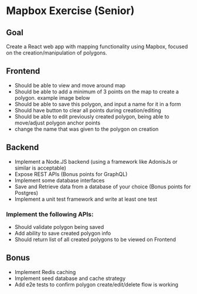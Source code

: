 # Mapbox Exercise (Senior)

## Goal

Create a React web app with mapping functionality using Mapbox, focused on the creation/manipulation of polygons. 

## Frontend

* Should be able to view and move around map
* Should be able to add a minimum of 3 points on the map to create a polygon. example image below
* Should be able to save this polygon, and input a name for it in a form
* Should have button to clear all points during creation/editing
* Should be able to edit previously created polygon, being able to move/adjust polygon anchor points 
* change the name that was given to the polygon on creation

## Backend

* Implement a Node.JS backend (using a framework like AdonisJs or similar is acceptable)
* Expose REST APIs (Bonus points for GraphQL)
* Implement some database interfaces
* Save and Retrieve data from a database of your choice (Bonus points for Postgres)
* Implement a unit test framework and write at least one test

### Implement the following APIs:
* Should validate polygon being saved
* Add ability to save created polygon info
* Should return list of all created polygons to be viewed on Frontend

## Bonus
* Implement Redis caching
* Implement seed database and cache strategy
* Add e2e tests to confirm polygon create/edit/delete flow is working